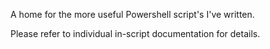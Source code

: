 A home for the more useful Powershell script's I've written.

Please refer to individual in-script documentation for details.